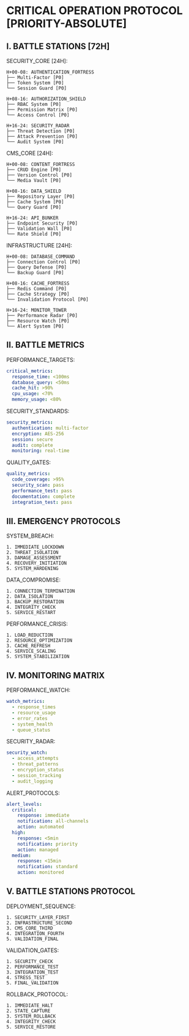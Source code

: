# CRITICAL OPERATION PROTOCOL [PRIORITY-ABSOLUTE]

## I. BATTLE STATIONS [72H]

SECURITY_CORE [24H]:
```plaintext
H+00-08: AUTHENTICATION_FORTRESS
├── Multi-Factor [P0]
├── Token System [P0]
└── Session Guard [P0]

H+08-16: AUTHORIZATION_SHIELD
├── RBAC System [P0]
├── Permission Matrix [P0]
└── Access Control [P0]

H+16-24: SECURITY_RADAR
├── Threat Detection [P0]
├── Attack Prevention [P0]
└── Audit System [P0]
```

CMS_CORE [24H]:
```plaintext
H+00-08: CONTENT_FORTRESS
├── CRUD Engine [P0]
├── Version Control [P0]
└── Media Vault [P0]

H+08-16: DATA_SHIELD
├── Repository Layer [P0]
├── Cache System [P0]
└── Query Guard [P0]

H+16-24: API_BUNKER
├── Endpoint Security [P0]
├── Validation Wall [P0]
└── Rate Shield [P0]
```

INFRASTRUCTURE [24H]:
```plaintext
H+00-08: DATABASE_COMMAND
├── Connection Control [P0]
├── Query Defense [P0]
└── Backup Guard [P0]

H+08-16: CACHE_FORTRESS
├── Redis Command [P0]
├── Cache Strategy [P0]
└── Invalidation Protocol [P0]

H+16-24: MONITOR_TOWER
├── Performance Radar [P0]
├── Resource Watch [P0]
└── Alert System [P0]
```

## II. BATTLE METRICS

PERFORMANCE_TARGETS:
```yaml
critical_metrics:
  response_time: <100ms
  database_query: <50ms
  cache_hit: >90%
  cpu_usage: <70%
  memory_usage: <80%
```

SECURITY_STANDARDS:
```yaml
security_metrics:
  authentication: multi-factor
  encryption: AES-256
  session: secure
  audit: complete
  monitoring: real-time
```

QUALITY_GATES:
```yaml
quality_metrics:
  code_coverage: >95%
  security_scan: pass
  performance_test: pass
  documentation: complete
  integration_test: pass
```

## III. EMERGENCY PROTOCOLS

SYSTEM_BREACH:
```plaintext
1. IMMEDIATE_LOCKDOWN
2. THREAT_ISOLATION
3. DAMAGE_ASSESSMENT
4. RECOVERY_INITIATION
5. SYSTEM_HARDENING
```

DATA_COMPROMISE:
```plaintext
1. CONNECTION_TERMINATION
2. DATA_ISOLATION
3. BACKUP_RESTORATION
4. INTEGRITY_CHECK
5. SERVICE_RESTART
```

PERFORMANCE_CRISIS:
```plaintext
1. LOAD_REDUCTION
2. RESOURCE_OPTIMIZATION
3. CACHE_REFRESH
4. SERVICE_SCALING
5. SYSTEM_STABILIZATION
```

## IV. MONITORING MATRIX

PERFORMANCE_WATCH:
```yaml
watch_metrics:
  - response_times
  - resource_usage
  - error_rates
  - system_health
  - queue_status
```

SECURITY_RADAR:
```yaml
security_watch:
  - access_attempts
  - threat_patterns
  - encryption_status
  - session_tracking
  - audit_logging
```

ALERT_PROTOCOLS:
```yaml
alert_levels:
  critical:
    response: immediate
    notification: all-channels
    action: automated
  high:
    response: <5min
    notification: priority
    action: managed
  medium:
    response: <15min
    notification: standard
    action: monitored
```

## V. BATTLE STATIONS PROTOCOL

DEPLOYMENT_SEQUENCE:
```plaintext
1. SECURITY_LAYER_FIRST
2. INFRASTRUCTURE_SECOND
3. CMS_CORE_THIRD
4. INTEGRATION_FOURTH
5. VALIDATION_FINAL
```

VALIDATION_GATES:
```plaintext
1. SECURITY_CHECK
2. PERFORMANCE_TEST
3. INTEGRATION_TEST
4. STRESS_TEST
5. FINAL_VALIDATION
```

ROLLBACK_PROTOCOL:
```plaintext
1. IMMEDIATE_HALT
2. STATE_CAPTURE
3. SYSTEM_ROLLBACK
4. INTEGRITY_CHECK
5. SERVICE_RESTORE
```

